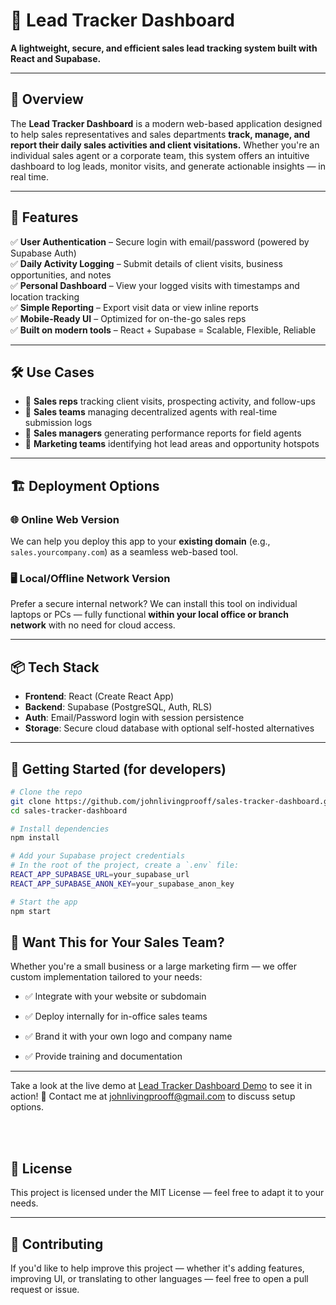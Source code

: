 # 🧭 Lead Tracker Dashboard

**A lightweight, secure, and efficient sales lead tracking system built with React and Supabase.**

---

## 📌 Overview

The **Lead Tracker Dashboard** is a modern web-based application designed to help sales representatives and sales departments **track, manage, and report their daily sales activities and client visitations.** Whether you're an individual sales agent or a corporate team, this system offers an intuitive dashboard to log leads, monitor visits, and generate actionable insights — in real time.

---

## 🚀 Features

✅ **User Authentication** – Secure login with email/password (powered by Supabase Auth)  
✅ **Daily Activity Logging** – Submit details of client visits, business opportunities, and notes  
✅ **Personal Dashboard** – View your logged visits with timestamps and location tracking  
✅ **Simple Reporting** – Export visit data or view inline reports  
✅ **Mobile-Ready UI** – Optimized for on-the-go sales reps  
✅ **Built on modern tools** – React + Supabase = Scalable, Flexible, Reliable

---

## 🛠️ Use Cases

- 🔹 **Sales reps** tracking client visits, prospecting activity, and follow-ups  
- 🔹 **Sales teams** managing decentralized agents with real-time submission logs  
- 🔹 **Sales managers** generating performance reports for field agents  
- 🔹 **Marketing teams** identifying hot lead areas and opportunity hotspots  

---

## 🏗️ Deployment Options

### 🌐 Online Web Version
We can help you deploy this app to your **existing domain** (e.g., `sales.yourcompany.com`) as a seamless web-based tool.

### 🖥️ Local/Offline Network Version
Prefer a secure internal network? We can install this tool on individual laptops or PCs — fully functional **within your local office or branch network** with no need for cloud access.

---

## 📦 Tech Stack

- **Frontend**: React (Create React App)
- **Backend**: Supabase (PostgreSQL, Auth, RLS)
- **Auth**: Email/Password login with session persistence
- **Storage**: Secure cloud database with optional self-hosted alternatives

---

## 🔧 Getting Started (for developers)

```bash
# Clone the repo
git clone https://github.com/johnlivingprooff/sales-tracker-dashboard.git
cd sales-tracker-dashboard

# Install dependencies
npm install

# Add your Supabase project credentials
# In the root of the project, create a `.env` file:
REACT_APP_SUPABASE_URL=your_supabase_url
REACT_APP_SUPABASE_ANON_KEY=your_supabase_anon_key

# Start the app
npm start
```


## 📩 Want This for Your Sales Team?
Whether you're a small business or a large marketing firm — we offer custom implementation tailored to your needs:

- ✅ Integrate with your website or subdomain

- ✅ Deploy internally for in-office sales teams

- ✅ Brand it with your own logo and company name

- ✅ Provide training and documentation
---

Take a look at the live demo at [Lead Tracker Dashboard Demo](#) to see it in action!
📧 Contact me at [johnlivingprooff@gmail.com](mailto:johnlivingprooff@gmail.com) to discuss setup options.

<br><br>



## 📜 License
This project is licensed under the MIT License — feel free to adapt it to your needs.

---

## 🙌 Contributing
If you'd like to help improve this project — whether it's adding features, improving UI, or translating to other languages — feel free to open a pull request or issue.